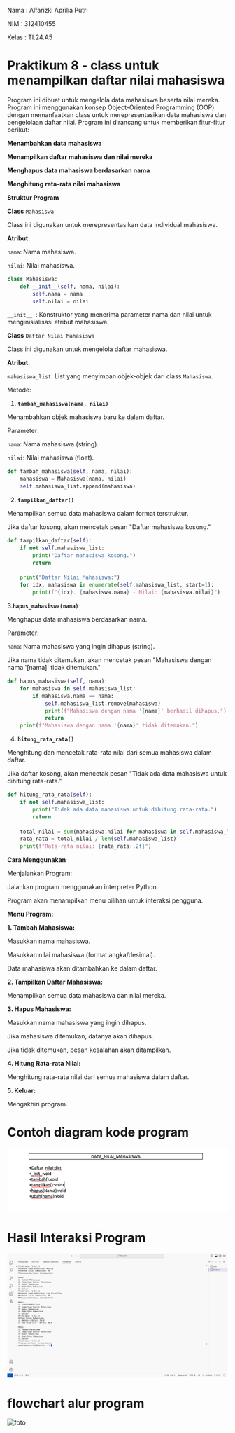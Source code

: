 Nama : Alfarizki Aprilia Putri 

NIM : 312410455

Kelas : TI.24.A5

# Praktikum 8 - class untuk menampilkan daftar nilai mahasiswa 

Program ini dibuat untuk mengelola data mahasiswa beserta nilai mereka. Program ini menggunakan konsep Object-Oriented Programming (OOP) dengan memanfaatkan class untuk merepresentasikan data mahasiswa dan pengelolaan daftar nilai. Program ini dirancang untuk memberikan fitur-fitur berikut:

**Menambahkan data mahasiswa**

**Menampilkan daftar mahasiswa dan nilai mereka**

**Menghapus data mahasiswa berdasarkan nama**

**Menghitung rata-rata nilai mahasiswa**

**Struktur Program**

**Class** `Mahasiswa`

Class ini digunakan untuk merepresentasikan data individual mahasiswa.

**Atribut:**

`nama`: Nama mahasiswa.

`nilai`: Nilai mahasiswa.

```python
class Mahasiswa:
    def __init__(self, nama, nilai):
        self.nama = nama
        self.nilai = nilai
```
`__init__ `: Konstruktor yang menerima parameter nama dan nilai untuk menginisialisasi atribut mahasiswa.

**Class** `Daftar Nilai Mahasiswa`

Class ini digunakan untuk mengelola daftar mahasiswa.

**Atribut**:

`mahasiswa_list`: List yang menyimpan objek-objek dari class `Mahasiswa`.

Metode:

1. **`tambah_mahasiswa(nama, nilai)`**

Menambahkan objek mahasiswa baru ke dalam daftar.

Parameter:

`nama`: Nama mahasiswa (string).

`nilai`: Nilai mahasiswa (float).

```python
def tambah_mahasiswa(self, nama, nilai):
    mahasiswa = Mahasiswa(nama, nilai)
    self.mahasiswa_list.append(mahasiswa)
```

2. **`tampilkan_daftar()`**

Menampilkan semua data mahasiswa dalam format terstruktur.

Jika daftar kosong, akan mencetak pesan "Daftar mahasiswa kosong."

```python
def tampilkan_daftar(self):
    if not self.mahasiswa_list:
        print("Daftar mahasiswa kosong.")
        return

    print("Daftar Nilai Mahasiswa:")
    for idx, mahasiswa in enumerate(self.mahasiswa_list, start=1):
        print(f"{idx}. {mahasiswa.nama} - Nilai: {mahasiswa.nilai}")
```

3.**`hapus_mahasiswa(nama)`**

Menghapus data mahasiswa berdasarkan nama.

Parameter:

`nama`: Nama mahasiswa yang ingin dihapus (string).

Jika nama tidak ditemukan, akan mencetak pesan "Mahasiswa dengan nama '[nama]' tidak ditemukan."

```python
def hapus_mahasiswa(self, nama):
    for mahasiswa in self.mahasiswa_list:
        if mahasiswa.nama == nama:
            self.mahasiswa_list.remove(mahasiswa)
            print(f"Mahasiswa dengan nama '{nama}' berhasil dihapus.")
            return
    print(f"Mahasiswa dengan nama '{nama}' tidak ditemukan.")
```

4. **`hitung_rata_rata()`**

Menghitung dan mencetak rata-rata nilai dari semua mahasiswa dalam daftar.

Jika daftar kosong, akan mencetak pesan "Tidak ada data mahasiswa untuk dihitung rata-rata."

```python
def hitung_rata_rata(self):
    if not self.mahasiswa_list:
        print("Tidak ada data mahasiswa untuk dihitung rata-rata.")
        return

    total_nilai = sum(mahasiswa.nilai for mahasiswa in self.mahasiswa_list)
    rata_rata = total_nilai / len(self.mahasiswa_list)
    print(f"Rata-rata nilai: {rata_rata:.2f}")
```

**Cara Menggunakan**

Menjalankan Program:

Jalankan program menggunakan interpreter Python.

Program akan menampilkan menu pilihan untuk interaksi pengguna.

**Menu Program:**

**1. Tambah Mahasiswa:**

Masukkan nama mahasiswa.

Masukkan nilai mahasiswa (format angka/desimal).

Data mahasiswa akan ditambahkan ke dalam daftar.

**2. Tampilkan Daftar Mahasiswa:**

Menampilkan semua data mahasiswa dan nilai mereka.

**3. Hapus Mahasiswa:**

Masukkan nama mahasiswa yang ingin dihapus.

Jika mahasiswa ditemukan, datanya akan dihapus.

Jika tidak ditemukan, pesan kesalahan akan ditampilkan.

**4. Hitung Rata-rata Nilai:**

Menghitung rata-rata nilai dari semua mahasiswa dalam daftar.

**5. Keluar:**

Mengakhiri program.

# Contoh diagram kode program
![foto](https://github.com/aprilia55/labpy08/blob/e37d9e22872e7b24373ed9af05ac2b528d5f082b/Screen%20Shot%202024-12-10%20at%2023.03.44.png)
# Hasil Interaksi Program
![foto](https://github.com/aprilia55/labpy08/blob/664f3cf048368536bf56ef1c0e523c9c31600387/Screen%20Shot%202024-12-10%20at%2022.34.37.png)
# flowchart alur program
![foto]()
